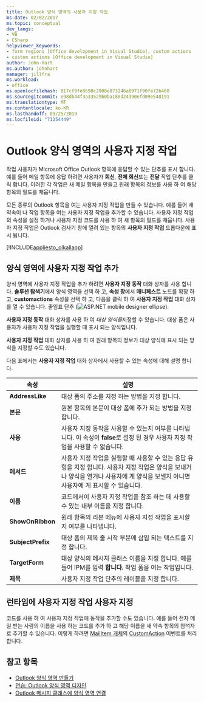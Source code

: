 ```yaml
---
title: Outlook 양식 영역의 사용자 지정 작업
ms.date: 02/02/2017
ms.topic: conceptual
dev_langs:
- VB
- CSharp
helpviewer_keywords:
- form regions [Office development in Visual Studio], custom actions
- custom actions [Office development in Visual Studio]
author: John-Hart
ms.author: johnhart
manager: jillfra
ms.workload:
- office
ms.openlocfilehash: 817cf9fe8698c2908e873246a8971f90fe72b460
ms.sourcegitcommit: e98db44f3a33529b0ba188d24390efd09e548191
ms.translationtype: MT
ms.contentlocale: ko-KR
ms.lasthandoff: 09/25/2019
ms.locfileid: "71254449"
---
```

# <a name="custom-actions-in-outlook-form-regions"></a>Outlook 양식 영역의 사용자 지정 작업
  작업 사용자가 Microsoft Office Outlook 항목에 응답할 수 있는 단추를 표시 합니다. 예를 들어 메일 항목에 응답 하려면 사용자가 **회신**, **전체 회신**또는 **전달** 작업 단추를 클릭 합니다. 이러한 각 작업은 새 메일 항목을 만들고 원래 항목의 정보를 사용 하 여 해당 항목의 필드를 채웁니다.

 모든 종류의 Outlook 항목을 여는 사용자 지정 작업을 만들 수 있습니다. 예를 들어 새 약속이 나 작업 항목을 여는 사용자 지정 작업을 추가할 수 있습니다. 사용자 지정 작업의 속성을 설정 하거나 사용자 지정 코드를 사용 하 여 새 항목의 필드를 채웁니다. 사용자 지정 작업은 Outlook 검사기 창에 열려 있는 항목의 **사용자 지정 작업** 드롭다운에 표시 됩니다.

 [!INCLUDE[appliesto_olkallapp](../vsto/includes/appliesto-olkallapp-md.md)]

## <a name="add-custom-actions-to-a-form-region"></a>양식 영역에 사용자 지정 작업 추가
 양식 영역에 사용자 지정 작업을 추가 하려면 **사용자 지정 동작** 대화 상자를 사용 합니다. **솔루션 탐색기**에서 양식 영역을 선택 하 고, **속성 창**에서 **매니페스트** 노드를 확장 하 고, **customactions** 속성을 선택 하 고, 다음을 클릭 하 여 **사용자 지정 작업** 대화 상자를 열 수 있습니다. 줄임표 단추 (![ASP.NET mobile designer ellipse](../sharepoint/media/mwellipsis.gif "ASP.NET mobile designer ellipse")).

 **사용자 지정 동작** 대화 상자를 사용 하 여 *대상 양식을*지정할 수 있습니다. 대상 폼은 사용자가 사용자 지정 작업을 실행할 때 표시 되는 양식입니다.

 **사용자 지정 작업** 대화 상자를 사용 하 여 원래 항목의 정보가 대상 양식에 표시 되는 방식을 지정할 수도 있습니다.

 다음 표에서는 **사용자 지정 작업** 대화 상자에서 사용할 수 있는 속성에 대해 설명 합니다.

|속성|설명|
|--------------|-----------------|
|**AddressLike**|대상 폼의 주소를 지정 하는 방법을 지정 합니다.|
|**본문**|원본 항목의 본문이 대상 폼에 추가 되는 방법을 지정 합니다.|
|**사용**|사용자 지정 동작을 사용할 수 있는지 여부를 나타냅니다. 이 속성이 **false**로 설정 된 경우 사용자 지정 작업을 사용할 수 없습니다.|
|**메서드**|사용자 지정 작업을 실행할 때 사용할 수 있는 응답 유형을 지정 합니다. 사용자 지정 작업은 양식을 보내거나 양식을 열거나 사용자에 게 양식을 보낼지 아니면 사용자에 게 표시할 수 있습니다.|
|**이름**|코드에서이 사용자 지정 작업을 참조 하는 데 사용할 수 있는 내부 이름을 지정 합니다.|
|**ShowOnRibbon**|원래 항목의 리본 메뉴에 사용자 지정 작업을 표시할지 여부를 나타냅니다.|
|**SubjectPrefix**|대상 폼의 제목 줄 시작 부분에 삽입 되는 텍스트를 지정 합니다.|
|**TargetForm**|대상 양식의 메시지 클래스 이름을 지정 합니다. 예를 들어 IPM를 입력 **합니다.** 작업 폼을 여는 작업입니다.|
|**제목**|사용자 지정 작업 단추의 레이블을 지정 합니다.|

## <a name="customize-a-custom-action-at-run-time"></a>런타임에 사용자 지정 작업 사용자 지정
 코드를 사용 하 여 사용자 지정 작업에 동작을 추가할 수도 있습니다. 예를 들어 전자 메일 받는 사람의 이름을 사용 하는 코드를 추가 하 고 해당 이름을 새 약속 항목의 참석자로 추가할 수 있습니다. 이렇게 하려면 [MailItem 개체](/office/vba/api/Outlook.MailItem)의 [CustomAction](/office/vba/api/Outlook.MailItem.CustomAction) 이벤트를 처리 합니다.

## <a name="see-also"></a>참고 항목
- [Outlook 양식 영역 만들기](../vsto/creating-outlook-form-regions.md)
- [연습: Outlook 양식 영역 디자인](../vsto/walkthrough-designing-an-outlook-form-region.md)
- [Outlook 메시지 클래스에 양식 영역 연결](../vsto/associating-a-form-region-with-an-outlook-message-class.md)
